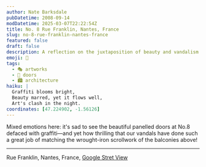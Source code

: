 ```yaml
---
author: Nate Barksdale
pubDatetime: 2008-09-14
modDatetime: 2025-03-07T22:22:54Z
title: No. 8 Rue Franklin, Nantes, France
slug: no-8-rue-franklin-nantes-france
featured: false
draft: false
description: A reflection on the juxtaposition of beauty and vandalism in Nantes' architectural landscape.
emoji: 🎨
tags:
  - 🎭 artworks
  - 🚪 doors
  - 🏙️ architecture
haiku: |
  Graffiti blooms bright,  
  Beauty marred, yet it flows well,  
  Art's clash in the night.
coordinates: [47.224902, -1.56126]
---
```


Mixed emotions here: it's sad to see the beautiful panelled doors at No.8 defaced with graffiti—and yet how thrilling that our vandals have done such a great job of matching the wrought-iron scrollwork of the balconies above!

---

Rue Franklin, Nantes, France, [Google Stret View](http://maps.google.com/?ie=UTF8&ll=47.224902,-1.56126&spn=0.021684,0.061369&t=h&z=15&layer=c&cbll=47.21402,-1.563198&panoid=iXJ6LY9CZWgogEFDE6IPJQ&cbp=2,55.80528558803718,,0,0.6383781493610609)
